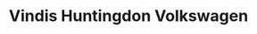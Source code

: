 ---
title: "Vindis Huntingdon Volkswagen"
url: /huntingdon/vindis-huntingdon-volkswagen/
shop: car
---